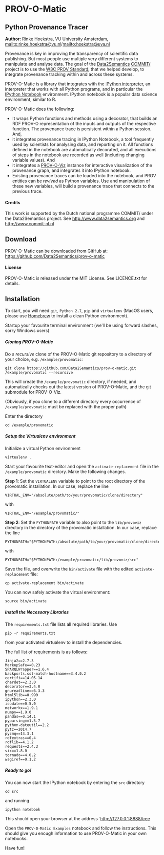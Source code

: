 # PROV-O-Matic
## Python Provenance Tracer

**Author:** Rinke Hoekstra, VU University Amsterdam, <mailto:rinke.hoekstra@vu.nl>/<mailto:hoekstra@uva.nl>

Provenance is key in improving the transparency of scientific data publishing. But most people use multiple very different systems to manipulate and analyse data. The goal of the [Data2Semantics](http://www.data2semantics) [COMMIT/](http://www.commit-nl.nl) project is to use the [W3C PROV Standard](http://www.w3.org/TR/prov-overview/), that we helped develop, to integrate provenance tracking within and across these systems. 

PROV-O-Matic is a library that integrates with the [IPython interpreter](http://ipython.org/), an interpreter that works with all Python programs, and in particular the [IPython Notebook](http://ipython.org/notebook.html) environment. IPython notebook is a popular data science environment, similar to R.

PROV-O-Matic does the following:

* It wraps Python functions and methods using a decorator, that builds an RDF PROV-O representation of the inputs and outputs of the respective function. The provenance trace is persistent within a Python session. And,
* it integrates provenance tracing in IPython Notebook, a tool frequently used by scientists for analysing data, and reporting on it. All functions defined in the notebook are automatically decorated, and all executions of steps in the notebook are recorded as well (including changing variable values). And
* it integrates a [PROV-O-Viz](http://provoviz.org) instance for interactive visualization of the provenance graph, and integrates it into IPython notebook.
* Existing provenance traces can be loaded into the notebook, and PROV entities can be *revived* as Python variables. Use and manipulation of these new variables, will build a provenance trace that connects to the previous trace.  

#### Credits

This work is supported by the Dutch national programme COMMIT/ under the Data2Semantics project. See <http://www.data2semantics.org> and <http://www.commit-nl.nl>

## Download

PROV-O-Matic can be downloaded from GitHub at: <https://github.com/Data2Semantics/prov-o-matic>

#### License

PROV-O-Matic is released under the MIT License. See LICENCE.txt for details.

## Installation 

To start, you will need `git`, `Python 2.7`, `pip` and `virtualenv` (MacOS users, please use [Homebrew](http://brew.sh/) to install a clean Python environment). 

Startup your favourite terminal environment (we'll be using forward slashes, sorry Windows users)

##### Cloning PROV-O-Matic

Do a *recursive* clone of the PROV-O-Matic git repository to a directory of your choice, e.g. `/example/provomatic`:

	git clone https://github.com/Data2Semantics/prov-o-matic.git /example/provomatic --recursive

This will create the `/example/provomatic` directory, if needed, and automatically checks out the latest version of PROV-O-Matic, and the git submodule for PROV-O-Viz. 

(Obviously, if you clone to a different directory every occurrence of `/example/provomatic` must be replaced with the proper path)

Enter the directory

	cd /example/provomatic	
	
##### Setup the Virtualenv environment

Initialize a virtual Python environment

	virtualenv .
	
Start your favourite text-editor and open the `activate-replacement` file in the `/example/provomatic` directory. Make the following changes.

**Step 1**:	Set the `VIRTUALENV` variable to point to the root directory of the provomatic installation. In our case, replace the line 

	VIRTUAL_ENV="/absolute/path/to/your/provomatic/clone/directory"
	
with

	VIRTUAL_ENV="/example/provomatic/" 

**Step 2**:	Set the `PYTHONPATH` variable to also point to the `lib/provoviz` directory in the directory of the provomatic installation. In our case, replace the line

	PYTHONPATH="$PYTHONPATH:/absolute/path/to/your/provomatic/clone/directory/lib/provoviz/src"
	
with

	PYTHONPATH="$PYTHONPATH:/example/provomatic/lib/provoviz/src"
	
Save the file, and overwrite the `bin/activate` file with the edited `activate-replacement` file:

	cp activate-replacement bin/activate
	
You can now safely activate the virtual environment:

	source bin/activate
	
##### Install the Necessary Libraries

The `requirements.txt` file lists all required libraries. Use 

	pip -r requirements.txt

from your activated virtualenv to install the dependencies.

The full list of requirements is as follows:

	Jinja2==2.7.3
	MarkupSafe==0.23
	SPARQLWrapper==1.6.4
	backports.ssl-match-hostname==3.4.0.2
	certifi==14.05.14
	chardet==2.3.0
	decorator==3.4.0
	gnureadline==6.3.3
	html5lib==0.999
	ipython==2.3.0
	isodate==0.5.0
	networkx==1.9.1
	numpy==1.9.0
	pandas==0.14.1
	pyparsing==1.5.7
	python-dateutil==2.2
	pytz==2014.7
	pyzmq==14.3.1
	rdfextras==0.4
	rdflib==4.1.2
	requests==2.4.3
	six==1.8.0
	tornado==4.0.2
	wsgiref==0.1.2

##### Ready to go! 

You can now start the IPython notebook by entering the `src` directory

	cd src
	
and running 

	ipython notebook
	
This should open your browser at the address `http://127.0.0.1:8888/tree

Open the `PROV-O-Matic Examples` notebook and follow the instructions. This should give you enough information to use PROV-O-Matic in your own notebooks.

Have fun!


